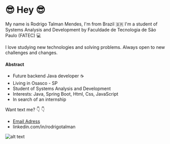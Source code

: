 #  😎 Hey  😎



My name is Rodrigo Talman Mendes, I'm from Brazil  🇧🇷 I'm a student of Systems Analysis and Development  by Faculdade de Tecnologia de São Paulo (FATEC) 💻

I love studying new technologies and solving problems. Always open to new challenges and changes.

#### Abstract 
- Future backend Java developer ☕
 - Living in Osasco - SP
 - Student of Systems Analysis and Development 
 - Interests: Java, Spring Boot, Html, Css, JavaScript
 -  In search of an internship
 

Want text me? 👇 👇

 -   [Email Adress](mailto:talman.profissional@gmail.com)
 - linkedin.com/in/rodrigotalman
 

![alt text](https://www.oficinadanet.com.br/imagens/post/25092/cc01.jpg)
